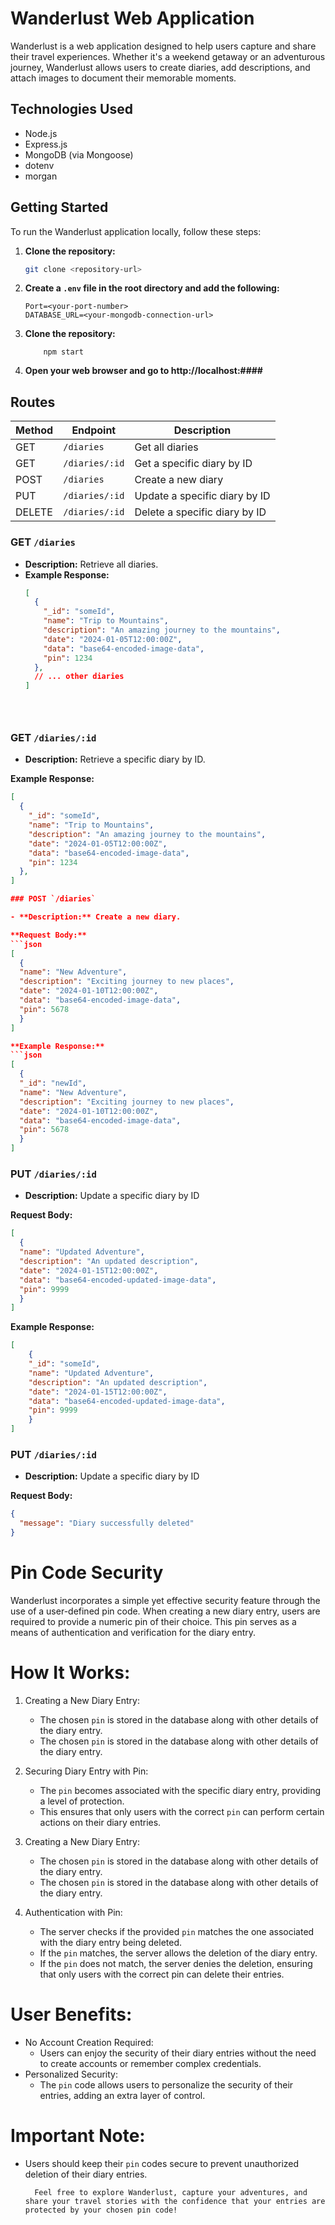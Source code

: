 # Wanderlust Web Application

Wanderlust is a web application designed to help users capture and share their travel experiences. Whether it's a weekend getaway or an adventurous journey, Wanderlust allows users to create diaries, add descriptions, and attach images to document their memorable moments.

## Technologies Used

- Node.js
- Express.js
- MongoDB (via Mongoose)
- dotenv
- morgan

## Getting Started

To run the Wanderlust application locally, follow these steps:

1. **Clone the repository:**

   ```bash
   git clone <repository-url>
   ```
2.
    **Create a `.env` file in the root directory and add the following:**
    ```
    Port=<your-port-number>
    DATABASE_URL=<your-mongodb-connection-url>
    ```
3.
    **Clone the repository:**
    ```
        npm start
    ```
5.
    **Open your web browser and go to http://localhost:####**

 ## Routes

| Method | Endpoint | Description                                        |
| ------ | ------------------ |------------------------------------------|
| GET    | `/diaries`         | Get all diaries                          |
| GET    | `/diaries/:id`     | Get a specific diary by ID               |
| POST   | `/diaries`         | Create a new diary                       |
| PUT    | `/diaries/:id`     | Update a specific diary by ID            |
| DELETE | `/diaries/:id`     | Delete a specific diary by ID            |



### GET `/diaries`

- **Description:** Retrieve all diaries.
- **Example Response:**
  ```json
  [
    {
      "_id": "someId",
      "name": "Trip to Mountains",
      "description": "An amazing journey to the mountains",
      "date": "2024-01-05T12:00:00Z",
      "data": "base64-encoded-image-data",
      "pin": 1234
    },
    // ... other diaries
  ]





### GET `/diaries/:id`

- **Description:** Retrieve a specific diary by ID.

**Example Response:**
  ```json
  [
    {
      "_id": "someId",
      "name": "Trip to Mountains",
      "description": "An amazing journey to the mountains",
      "date": "2024-01-05T12:00:00Z",
      "data": "base64-encoded-image-data",
      "pin": 1234
    },
  ]

### POST `/diaries`

- **Description:** Create a new diary.

 **Request Body:**
  ```json
  [
    {
    "name": "New Adventure",
    "description": "Exciting journey to new places",
    "date": "2024-01-10T12:00:00Z",
    "data": "base64-encoded-image-data",
    "pin": 5678
    }
  ]

**Example Response:**
```json
[
    {
    "_id": "newId",
    "name": "New Adventure",
    "description": "Exciting journey to new places",
    "date": "2024-01-10T12:00:00Z",
    "data": "base64-encoded-image-data",
    "pin": 5678
    }
]
```


### PUT  `/diaries/:id`

- **Description:** Update a specific diary by ID

 **Request Body:**
  ```json
  [
    {
    "name": "Updated Adventure",
    "description": "An updated description",
    "date": "2024-01-15T12:00:00Z",
    "data": "base64-encoded-updated-image-data",
    "pin": 9999
    }
  ]
```
**Example Response:**

```json
[
    {
    "_id": "someId",
    "name": "Updated Adventure",
    "description": "An updated description",
    "date": "2024-01-15T12:00:00Z",
    "data": "base64-encoded-updated-image-data",
    "pin": 9999
    }
]
```

### PUT  `/diaries/:id`

- **Description:** Update a specific diary by ID

 **Request Body:**
  ```json
  {
    "message": "Diary successfully deleted"
  }
  ```

# Pin Code Security
 Wanderlust incorporates a simple yet effective security feature through the use of a user-defined pin code. When creating a new diary entry, users are required to provide a numeric pin of their choice. This pin serves as a means of authentication and verification for the diary entry.

# How It Works:

 1. Creating a New Diary Entry:
    * The chosen `pin` is stored in the database along with other details of the diary entry.
    * The chosen `pin` is stored in the database along with other details of the diary entry.

2. Securing Diary Entry with Pin:
    * The `pin` becomes associated with the specific diary entry, providing a level of protection.
    * This ensures that only users with the correct `pin` can perform certain actions on their diary entries.

3. Creating a New Diary Entry:
    * The chosen `pin` is stored in the database along with other details of the diary entry.
    * The chosen `pin` is stored in the database along with other details of the diary entry.

4. Authentication with Pin:
    * The server checks if the provided `pin` matches the one associated with the diary entry being deleted.
    * If the `pin` matches, the server allows the deletion of the diary entry.
    * If the `pin` does not match, the server denies the deletion, ensuring that only users with the correct pin can delete their entries.

# User Benefits:

* No Account Creation Required:
    * Users can enjoy the security of their diary entries without the need to create accounts or remember complex credentials.
* Personalized Security:
    * The `pin` code allows users to personalize the security of their entries, adding an extra layer of control.

# Important Note:

* Users should keep their `pin` codes secure to prevent unauthorized deletion of their diary entries.

        Feel free to explore Wanderlust, capture your adventures, and share your travel stories with the confidence that your entries are protected by your chosen pin code!
